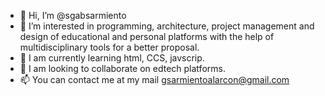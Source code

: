 - 👋 Hi, I’m @sgabsarmiento
- 👀 I’m interested in programming, architecture, project management and design of educational and personal platforms with the help of multidisciplinary tools for a better proposal.
- 🌱 I am currently learning html, CCS, javscrip.
- 💞️ I am looking to collaborate on edtech platforms.
- 📫 You can contact me at my mail gsarmientoalarcon@gmail.com

<!---
sgabsarmiento/sgabsarmiento is a ✨ special ✨ repository because its `README.md` (this file) appears on your GitHub profile.
You can click the Preview link to take a look at your changes.
--->
